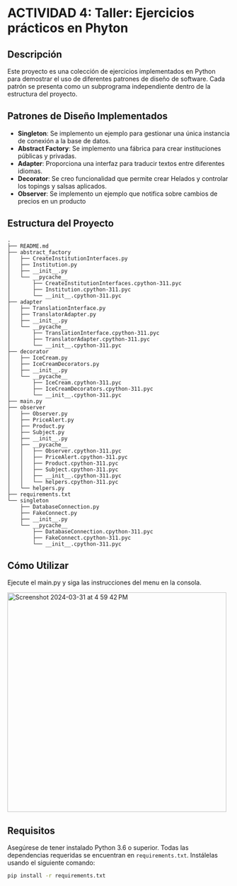 # ACTIVIDAD 4: Taller: Ejercicios prácticos en Phyton

## Descripción
Este proyecto es una colección de ejercicios implementados en Python para demostrar el uso de diferentes patrones de diseño de software. Cada patrón se presenta como un subprograma independiente dentro de la estructura del proyecto.

## Patrones de Diseño Implementados
- **Singleton**:  Se implemento un ejemplo para gestionar una única instancia de conexión a la base de datos.
- **Abstract Factory**:  Se implemento una fábrica para crear instituciones públicas y privadas.
- **Adapter**: Proporciona una interfaz para traducir textos entre diferentes idiomas.
- **Decorator**: Se creo funcionalidad que permite crear Helados y controlar los topings y salsas aplicados.
- **Observer**: Se implemento un ejemplo que notifica sobre cambios de precios en un producto

## Estructura del Proyecto
```
.
├── README.md
├── abstract_factory
│   ├── CreateInstitutionInterfaces.py
│   ├── Institution.py
│   ├── __init__.py
│   └── __pycache__
│       ├── CreateInstitutionInterfaces.cpython-311.pyc
│       ├── Institution.cpython-311.pyc
│       └── __init__.cpython-311.pyc
├── adapter
│   ├── TranslationInterface.py
│   ├── TranslatorAdapter.py
│   ├── __init__.py
│   └── __pycache__
│       ├── TranslationInterface.cpython-311.pyc
│       ├── TranslatorAdapter.cpython-311.pyc
│       └── __init__.cpython-311.pyc
├── decorator
│   ├── IceCream.py
│   ├── IceCreamDecorators.py
│   ├── __init__.py
│   └── __pycache__
│       ├── IceCream.cpython-311.pyc
│       ├── IceCreamDecorators.cpython-311.pyc
│       └── __init__.cpython-311.pyc
├── main.py
├── observer
│   ├── Observer.py
│   ├── PriceAlert.py
│   ├── Product.py
│   ├── Subject.py
│   ├── __init__.py
│   ├── __pycache__
│   │   ├── Observer.cpython-311.pyc
│   │   ├── PriceAlert.cpython-311.pyc
│   │   ├── Product.cpython-311.pyc
│   │   ├── Subject.cpython-311.pyc
│   │   ├── __init__.cpython-311.pyc
│   │   └── helpers.cpython-311.pyc
│   └── helpers.py
├── requirements.txt
└── singleton
    ├── DatabaseConnection.py
    ├── FakeConnect.py
    ├── __init__.py
    └── __pycache__
        ├── DatabaseConnection.cpython-311.pyc
        ├── FakeConnect.cpython-311.pyc
        └── __init__.cpython-311.pyc

```

## Cómo Utilizar
Ejecute el main.py y siga las instrucciones del menu en la consola.

<img width="495" alt="Screenshot 2024-03-31 at 4 59 42 PM" src="https://github.com/contracamilo/practical-ex-python/assets/27745159/69bbeef4-6a76-4438-9eac-7fa37e6c06ff">

## Requisitos
Asegúrese de tener instalado Python 3.6 o superior. Todas las dependencias requeridas se encuentran en `requirements.txt`. Instálelas usando el siguiente comando:

```bash
pip install -r requirements.txt
```

